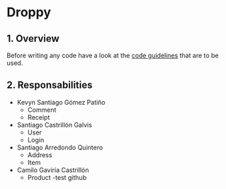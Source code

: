 # Droppy

## 1. Overview
Before writing any code have a look at the [code guidelines](guidelines) that are to be used.

## 2. Responsabilities
- Kevyn Santiago Gómez Patiño
  - Comment
  - Receipt
- Santiago Castrillón Galvis
  - User
  - Login
- Santiago Arredondo Quintero
  - Address
  - Item
- Camilo Gaviria Castrillón
  - Product
  -test github
